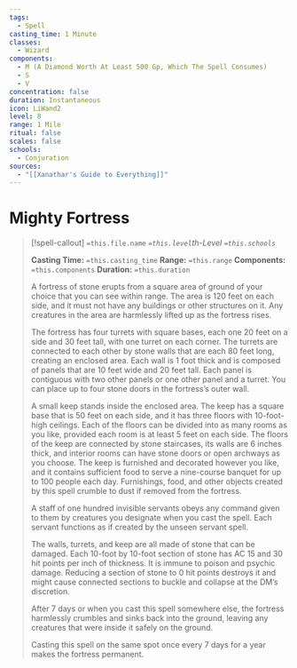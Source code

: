```yaml
---
tags:
  - Spell
casting_time: 1 Minute
classes:
  - Wizard
components:
  - M (A Diamond Worth At Least 500 Gp, Which The Spell Consumes)
  - S
  - V
concentration: false
duration: Instantaneous
icon: LiWand2
level: 8
range: 1 Mile
ritual: false
scales: false
schools:
  - Conjuration
sources:
  - "[[Xanathar's Guide to Everything]]"
---
```


# Mighty Fortress

>[!spell-callout] `=this.file.name`
>*`=this.level`th-Level `=this.schools`*
>
>**Casting Time:** `=this.casting_time`
>**Range:** `=this.range`
>**Components:** `=this.components`
>**Duration:** `=this.duration`
>
>A fortress of stone erupts from a square area of ground of your choice that you can see within range. The area is 120 feet on each side, and it must not have any buildings or other structures on it. Any creatures in the area are harmlessly lifted up as the fortress rises.
>
>The fortress has four turrets with square bases, each one 20 feet on a side and 30 feet tall, with one turret on each corner. The turrets are connected to each other by stone walls that are each 80 feet long, creating an enclosed area. Each wall is 1 foot thick and is composed of panels that are 10 feet wide and 20 feet tall. Each panel is contiguous with two other panels or one other panel and a turret. You can place up to four stone doors in the fortress’s outer wall.
>
>A small keep stands inside the enclosed area. The keep has a square base that is 50 feet on each side, and it has three floors with 10-foot-high ceilings. Each of the floors can be divided into as many rooms as you like, provided each room is at least 5 feet on each side. The floors of the keep are connected by stone staircases, its walls are 6 inches thick, and interior rooms can have stone doors or open archways as you choose. The keep is furnished and decorated however you like, and it contains sufficient food to serve a nine-course banquet for up to 100 people each day. Furnishings, food, and other objects created by this spell crumble to dust if removed from the fortress.
>
>A staff of one hundred invisible servants obeys any command given to them by creatures you designate when you cast the spell. Each servant functions as if created by the unseen servant spell.
>
>The walls, turrets, and keep are all made of stone that can be damaged. Each 10-foot by 10-foot section of stone has AC 15 and 30 hit points per inch of thickness. It is immune to poison and psychic damage. Reducing a section of stone to 0 hit points destroys it and might cause connected sections to buckle and collapse at the DM’s discretion.
>
>After 7 days or when you cast this spell somewhere else, the fortress harmlessly crumbles and sinks back into the ground, leaving any creatures that were inside it safely on the ground.
>
>Casting this spell on the same spot once every 7 days for a year makes the fortress permanent.
>
>
